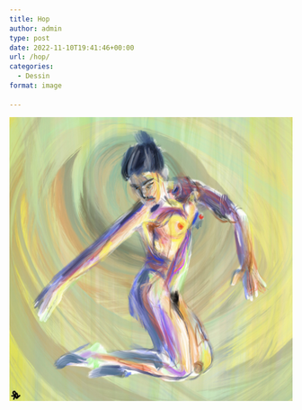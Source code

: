 ```yaml
---
title: Hop
author: admin
type: post
date: 2022-11-10T19:41:46+00:00
url: /hop/
categories:
  - Dessin
format: image

---
```

![Hop](./DSC4219.jpg)